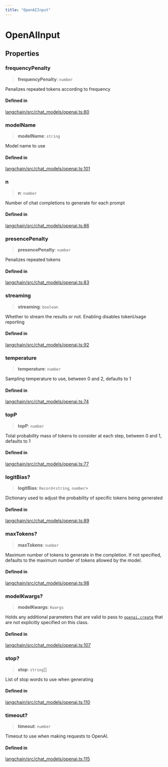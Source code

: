 ```yaml
---
title: "OpenAIInput"
---
```


# OpenAIInput

## Properties

### frequencyPenalty

> **frequencyPenalty**: `number`

Penalizes repeated tokens according to frequency

#### Defined in

[langchain/src/chat_models/openai.ts:80](https://github.com/hwchase17/langchainjs/blob/ddf2996/langchain/src/chat_models/openai.ts#L80)

### modelName

> **modelName**: `string`

Model name to use

#### Defined in

[langchain/src/chat_models/openai.ts:101](https://github.com/hwchase17/langchainjs/blob/ddf2996/langchain/src/chat_models/openai.ts#L101)

### n

> **n**: `number`

Number of chat completions to generate for each prompt

#### Defined in

[langchain/src/chat_models/openai.ts:86](https://github.com/hwchase17/langchainjs/blob/ddf2996/langchain/src/chat_models/openai.ts#L86)

### presencePenalty

> **presencePenalty**: `number`

Penalizes repeated tokens

#### Defined in

[langchain/src/chat_models/openai.ts:83](https://github.com/hwchase17/langchainjs/blob/ddf2996/langchain/src/chat_models/openai.ts#L83)

### streaming

> **streaming**: `boolean`

Whether to stream the results or not. Enabling disables tokenUsage reporting

#### Defined in

[langchain/src/chat_models/openai.ts:92](https://github.com/hwchase17/langchainjs/blob/ddf2996/langchain/src/chat_models/openai.ts#L92)

### temperature

> **temperature**: `number`

Sampling temperature to use, between 0 and 2, defaults to 1

#### Defined in

[langchain/src/chat_models/openai.ts:74](https://github.com/hwchase17/langchainjs/blob/ddf2996/langchain/src/chat_models/openai.ts#L74)

### topP

> **topP**: `number`

Total probability mass of tokens to consider at each step, between 0 and 1, defaults to 1

#### Defined in

[langchain/src/chat_models/openai.ts:77](https://github.com/hwchase17/langchainjs/blob/ddf2996/langchain/src/chat_models/openai.ts#L77)

### logitBias?

> **logitBias**: `Record`<`string`, `number`\>

Dictionary used to adjust the probability of specific tokens being generated

#### Defined in

[langchain/src/chat_models/openai.ts:89](https://github.com/hwchase17/langchainjs/blob/ddf2996/langchain/src/chat_models/openai.ts#L89)

### maxTokens?

> **maxTokens**: `number`

Maximum number of tokens to generate in the completion. If not specified,
defaults to the maximum number of tokens allowed by the model.

#### Defined in

[langchain/src/chat_models/openai.ts:98](https://github.com/hwchase17/langchainjs/blob/ddf2996/langchain/src/chat_models/openai.ts#L98)

### modelKwargs?

> **modelKwargs**: `Kwargs`

Holds any additional parameters that are valid to pass to [`openai.create`](https://platform.openai.com/docs/api-reference/completions/create) that are not explicitly specified on this class.

#### Defined in

[langchain/src/chat_models/openai.ts:107](https://github.com/hwchase17/langchainjs/blob/ddf2996/langchain/src/chat_models/openai.ts#L107)

### stop?

> **stop**: `string`[]

List of stop words to use when generating

#### Defined in

[langchain/src/chat_models/openai.ts:110](https://github.com/hwchase17/langchainjs/blob/ddf2996/langchain/src/chat_models/openai.ts#L110)

### timeout?

> **timeout**: `number`

Timeout to use when making requests to OpenAI.

#### Defined in

[langchain/src/chat_models/openai.ts:115](https://github.com/hwchase17/langchainjs/blob/ddf2996/langchain/src/chat_models/openai.ts#L115)
